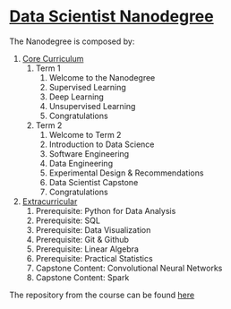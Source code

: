 # [Data Scientist Nanodegree](https://eu.udacity.com/course/data-scientist-nanodegree--nd025)

The Nanodegree is composed by:
1. [Core Curriculum](https://github.com/simonerigoni/udacity/tree/master/data_scientist_nanodegree/core_curriculum)
    1. Term 1
        1. Welcome to the Nanodegree
        2. Supervised Learning
        3. Deep Learning
        4. Unsupervised Learning
        5. Congratulations
    2. Term 2
        1. Welcome to Term 2
        2. Introduction to Data Science
        3. Software Engineering
        4. Data Engineering
        5. Experimental Design & Recommendations
        6. Data Scientist Capstone
        7. Congratulations
2. [Extracurricular](https://github.com/simonerigoni/udacity/tree/master/data_scientist_nanodegree/extracurricular)
    1. Prerequisite: Python for Data Analysis
    2. Prerequisite: SQL
    3. Prerequisite: Data Visualization
    4. Prerequisite: Git & Github
    5. Prerequisite: Linear Algebra
    6. Prerequisite: Practical Statistics
    7. Capstone Content: Convolutional Neural Networks
    8. Capstone Content: Spark
    
The repository from the course can be found [here](https://github.com/udacity/DSND_Term1)
